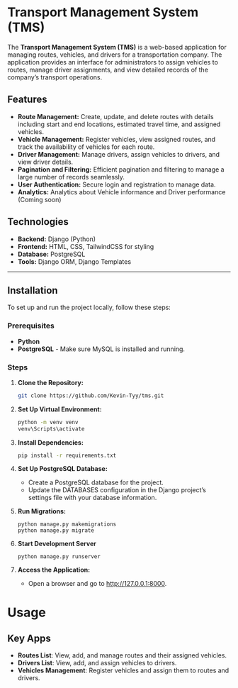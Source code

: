 # Transport Management System (TMS)

The **Transport Management System (TMS)** is a web-based application for managing routes, vehicles, and drivers for a transportation company. The application provides an interface for administrators to assign vehicles to routes, manage driver assignments, and view detailed records of the company’s transport operations.


## Features

- **Route Management:** Create, update, and delete routes with details including start and end locations, estimated travel time, and assigned vehicles.
- **Vehicle Management:** Register vehicles, view assigned routes, and track the availability of vehicles for each route.
- **Driver Management:** Manage drivers, assign vehicles to drivers, and view driver details.
- **Pagination and Filtering:** Efficient pagination and filtering to manage a large number of records seamlessly.
- **User Authentication:** Secure login and registration to manage data.
- **Analytics:** Analytics about Vehicle informance and Driver performance (Coming soon)

## Technologies

- **Backend:** Django (Python)
- **Frontend:** HTML, CSS, TailwindCSS for styling
- **Database:** PostgreSQL
- **Tools:** Django ORM, Django Templates

---

## Installation

To set up and run the project locally, follow these steps:

### Prerequisites

- **Python** 
- **PostgreSQL** - Make sure MySQL is installed and running.

### Steps

1. **Clone the Repository:**

   ```bash
   git clone https://github.com/Kevin-Tyy/tms.git
2. **Set Up Virtual Environment:**

   ```bash
   python -m venv venv
   venv\Scripts\activate
2. **Install Dependencies:**
    ```bash
    pip install -r requirements.txt
3. **Set Up PostgreSQL Database:**
    - Create a PostgreSQL database for the project.
    - Update the DATABASES configuration in the Django project’s settings file with your database information.
4. **Run Migrations:**
    ```
    python manage.py makemigrations
    python manage.py migrate
5. **Start Development Server**
    ```
    python manage.py runserver
    ```

6. **Access the Application:**
    - Open a browser and go to http://127.0.0.1:8000.



# Usage

## Key Apps

- **Routes List**: View, add, and manage routes and their assigned vehicles.
- **Drivers List**: View, add, and assign vehicles to drivers.
- **Vehicles Management**: Register vehicles and assign them to routes and drivers.
